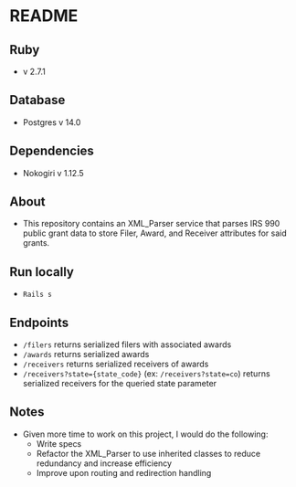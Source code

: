 # README

## Ruby
- v 2.7.1

## Database
- Postgres v 14.0

## Dependencies
- Nokogiri v 1.12.5

## About
- This repository contains an XML_Parser service that parses IRS 990 public grant data to store Filer, Award, and Receiver attributes for said grants.

## Run locally
- `Rails s`

## Endpoints
- `/filers` returns serialized filers with associated awards
- `/awards` returns serialized awards
- `/receivers` returns serialized receivers of awards
- `/receivers?state={state_code}` (ex: `/receivers?state=co`) returns serialized receivers for the queried state parameter

## Notes
- Given more time to work on this project, I would do the following:
  - Write specs
  - Refactor the XML_Parser to use inherited classes to reduce redundancy and increase efficiency
  - Improve upon routing and redirection handling